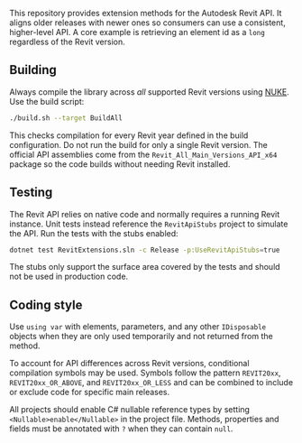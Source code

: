 This repository provides extension methods for the Autodesk Revit API. It aligns older releases with newer ones so consumers can use a consistent, higher-level API. A core example is retrieving an element id as a `long` regardless of the Revit version.

## Building
Always compile the library across *all* supported Revit versions using [NUKE](https://nuke.build). Use the build script:

```bash
./build.sh --target BuildAll
```

This checks compilation for every Revit year defined in the build configuration. Do not run the build for only a single Revit version. The official API assemblies come from the `Revit_All_Main_Versions_API_x64` package so the code builds without needing Revit installed.

## Testing
The Revit API relies on native code and normally requires a running Revit instance. Unit tests instead reference the `RevitApiStubs` project to simulate the API. Run the tests with the stubs enabled:

```bash
dotnet test RevitExtensions.sln -c Release -p:UseRevitApiStubs=true
```

The stubs only support the surface area covered by the tests and should not be used in production code.

## Coding style
Use `using var` with elements, parameters, and any other `IDisposable` objects when they are only used temporarily and not returned from the method.

To account for API differences across Revit versions, conditional compilation symbols may be used. Symbols follow the pattern `REVIT20xx`, `REVIT20xx_OR_ABOVE`, and `REVIT20xx_OR_LESS` and can be combined to include or exclude code for specific main releases.

All projects should enable C# nullable reference types by setting `<Nullable>enable</Nullable>` in the project file. Methods, properties and fields must be annotated with `?` when they can contain `null`.
